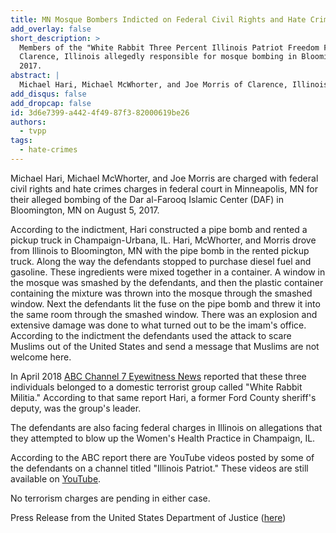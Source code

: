 ```yaml
---
title: MN Mosque Bombers Indicted on Federal Civil Rights and Hate Crimes Charges
add_overlay: false
short_description: >
  Members of the "White Rabbit Three Percent Illinois Patriot Freedom Fighters Militia" based in
  Clarence, Illinois allegedly responsible for mosque bombing in Bloomington, Minnesota in August
  2017.
abstract: |
  Michael Hari, Michael McWhorter, and Joe Morris of Clarence, Illinois are being prosecuted by federal authorities in Minnesota and Illinois for two separate attacks. In Minnesota the three members of the "White Rabbit Three Percent Illinois Patriot Freedom Fighters Militia" allegedly bombed a mosque.  In Illinois these same three men allegedly bombed a women's clinic. No terrorism charges were brought against the defendants.
add_disqus: false
add_dropcap: false
id: 3d6e7399-a442-4f49-87f3-82000619be26
authors:
  - tvpp
tags:
  - hate-crimes
---
```

Michael Hari, Michael McWhorter, and Joe Morris are charged with federal civil rights and hate crimes charges in federal court in Minneapolis, MN for their alleged bombing of the Dar al-Farooq Islamic Center (DAF) in Bloomington, MN on August 5, 2017.

According to the indictment, Hari constructed a pipe bomb and rented a pickup truck in Champaign-Urbana, IL. Hari, McWhorter, and Morris drove from Illinois to Bloomington, MN with the pipe bomb in the rented pickup truck. Along the way the defendants stopped to purchase diesel fuel and gasoline. These ingredients were mixed together in a container. A window in the mosque was smashed by the defendants, and then the plastic container containing the mixture was thrown into the mosque through the smashed window. Next the defendants lit the fuse on the pipe bomb and threw it into the same room through the smashed window. There was an explosion and extensive damage was done to what turned out to be the imam's office. According to the indictment the defendants used the attack to scare Muslims out of the United States and send a message that Muslims are not welcome here.

In April 2018 [ABC Channel 7 Eyewitness News](http://abc7chicago.com/illinois-to-get-first-shot-at-accused-mosque-bombers/3339265/) reported that these three individuals belonged to a domestic terrorist group called "White Rabbit Militia." According to that same report Hari, a former Ford County sheriff's deputy, was the group's leader.

The defendants are also facing federal charges in Illinois on allegations that they attempted to blow up the Women's Health Practice in Champaign, IL.

According to the ABC report there are YouTube videos posted by some of the defendants on a channel titled "Illinois Patriot."  These videos are still available on [YouTube](https://youtu.be/EFgvd8cM5bI).

No terrorism charges are pending in either case.

Press Release from the United States Department of Justice ([here](https://www.justice.gov/opa/pr/three-illinois-men-indicted-federal-civil-rights-and-hate-crimes-charges-bombing-bloomington))

